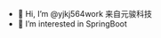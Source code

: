 - 👋 Hi, I’m @yjkj564work 来自元骏科技
- 👀 I’m interested in SpringBoot

<!---
yjkj564work/yjkj564work is a ✨ special ✨ repository because its `README.md` (this file) appears on your GitHub profile.
You can click the Preview link to take a look at your changes.
--->
